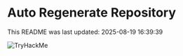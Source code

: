 # Auto Regenerate Repository

This README was last updated: 2025-08-19 16:39:39

 ![TryHackMe](https://tryhackme.com/badge/533634)